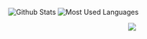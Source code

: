 
  
<!--
**Harmony521/Harmony521** is a ✨ _special_ ✨ repository because its `README.md` (this file) appears on your GitHub profile.

Here are some ideas to get you started:

- 🔭 I’m currently working on ...
- 🌱 I’m currently learning ...
- 👯 I’m looking to collaborate on ...
- 🤔 I’m looking for help with ...
- 💬 Ask me about ...
- 📫 How to reach me: ...
- 😄 Pronouns: ...
- ⚡ Fun fact: ...
-->
![Github Stats](https://github-readme-stats.vercel.app/api?username=Harmony521&show_icons=true&theme=dark&count_private=true)
![Most Used Languages](https://github-readme-stats.vercel.app/api/top-langs/?username=Harmony521&theme=dark&layout=compact)
<div align="center"> <img src="https://github-profile-trophy.vercel.app/?username=Harmony521" /> </div>

